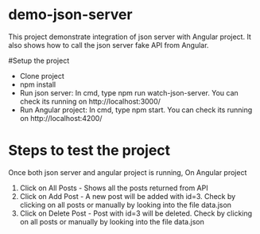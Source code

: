 # demo-json-server
This project demonstrate integration of json server with Angular project. It also shows how to call the json server fake API from Angular.

#Setup the project
- Clone project
- npm install
- Run json server: In cmd, type npm run watch-json-server. You can check its running on http://localhost:3000/
- Run Angular project: In cmd, type npm start. You can check its running on http://localhost:4200/

# Steps to test the project
Once both json server and angular project is running, On Angular project
1. Click on All Posts - Shows all the posts returned from API
2. Click on Add Post - A new post will be added with id=3. Check by clicking on all posts or manually by looking into the file data.json
3. Click on Delete Post - Post with id=3 will be deleted. Check by clicking on all posts or manually by looking into the file data.json
